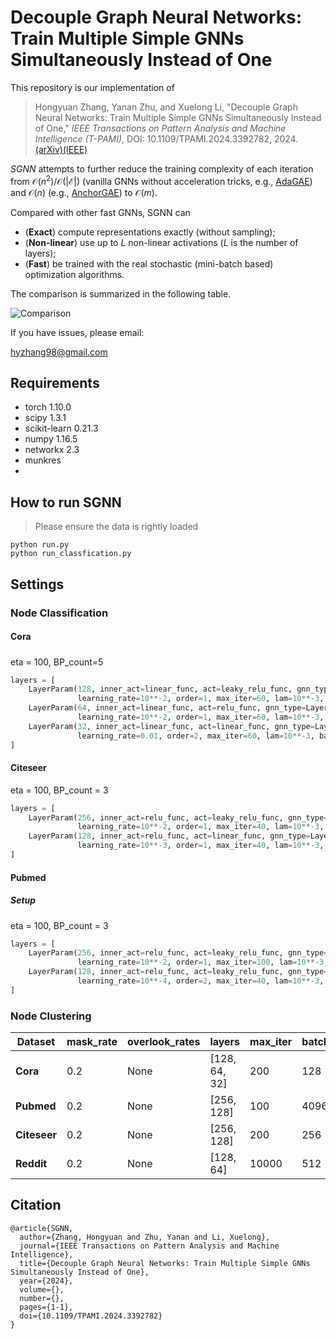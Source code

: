 # Decouple Graph Neural Networks: Train Multiple Simple GNNs Simultaneously Instead of One

This repository is our implementation of 

>   Hongyuan Zhang, Yanan Zhu, and Xuelong Li,  "Decouple Graph Neural Networks: Train Multiple Simple GNNs Simultaneously Instead of One," *IEEE Transactions on Pattern Analysis and Machine Intelligence (T-PAMI)*, DOI: 10.1109/TPAMI.2024.3392782, 2024.[(arXiv)](https://arxiv.org/pdf/2304.10126.pdf)[(IEEE)](https://ieeexplore.ieee.org/document/10507024)

*SGNN* attempts to further reduce the training complexity of each iteration from $\mathcal{O}(n^2) / \mathcal{O}(|\mathcal E|)$ (vanilla GNNs without acceleration tricks, e.g., [AdaGAE](https://github.com/hyzhang98/AdaGAE)) and $\mathcal O(n)$ (e.g., [AnchorGAE](https://github.com/hyzhang98/AnchorGAE-torch)) to $\mathcal O(m)$. 

Compared with other fast GNNs, SGNN can

-   (**Exact**) compute representations exactly (without sampling);
-   (**Non-linear**) use up to $L$ non-linear activations ($L$ is the number of layers);
-   (**Fast**) be trained with the real stochastic (mini-batch based) optimization algorithms. 

The comparison is summarized in the following table. 


![Comparison](figures/Comparison.jpg)



If you have issues, please email:

hyzhang98@gmail.com



## Requirements 

- torch 1.10.0
- scipy 1.3.1
- scikit-learn 0.21.3
- numpy 1.16.5
- networkx 2.3
- munkres 
- 



## How to run SGNN

>   Please ensure the data is rightly loaded

```
python run.py
python run_classfication.py
```



## Settings

### Node Classification

#### Cora

##### 

eta = 100, BP_count=5

```python
layers = [
    LayerParam(128, inner_act=linear_func, act=leaky_relu_func, gnn_type=LayerParam.EGCN,
               learning_rate=10**-2, order=1, max_iter=60, lam=10**-3, batch_size=2708),
    LayerParam(64, inner_act=linear_func, act=relu_func, gnn_type=LayerParam.EGCN,
               learning_rate=10**-2, order=1, max_iter=60, lam=10**-3, batch_size=2708),
    LayerParam(32, inner_act=linear_func, act=linear_func, gnn_type=LayerParam.EGCN,
               learning_rate=0.01, order=2, max_iter=60, lam=10**-3, batch_size=140),
]
```





#### Citeseer



eta = 100, BP_count = 3

```python
layers = [
    LayerParam(256, inner_act=relu_func, act=leaky_relu_func, gnn_type=LayerParam.EGCN,
               learning_rate=10**-2, order=1, max_iter=40, lam=10**-3, batch_size=1024),
    LayerParam(128, inner_act=relu_func, act=linear_func, gnn_type=LayerParam.EGCN,
               learning_rate=10**-3, order=1, max_iter=40, lam=10**-3, batch_size=140),
]
```



#### Pubmed

##### Setup

eta = 100, BP_count = 3

```python
layers = [
    LayerParam(256, inner_act=relu_func, act=leaky_relu_func, gnn_type=LayerParam.EGCN,
               learning_rate=10**-2, order=1, max_iter=100, lam=10**-3, batch_size=4096*2),
    LayerParam(128, inner_act=relu_func, act=leaky_relu_func, gnn_type=LayerParam.EGCN,
               learning_rate=10**-4, order=2, max_iter=40, lam=10**-3, batch_size=2048),
]
```



### Node Clustering

| Dataset   | mask_rate | overlook_rates | layers         | max_iter | batch | BP_count | learning_rate | lam     | eta  | loss                | order | AU                        | activation             |
|-----------|-----------|----------------|----------------|----------|-------|----------|---------------|---------|------|---------------------|-------|--------------------------|------------------------|
| **Cora**  | 0.2       | None           | [128, 64, 32]  | 200      | 128   | 10       | 10^-3         | 10^-6   | 1    | loss1 / sample_size | -     | -                        | -                      |
| **Pubmed**| 0.2       | None           | [256, 128]     | 100      | 4096  | 10       | 10^-4         | 10^-6   | 10   | loss1               | 2     | relu                     | leaky_relu=5           |
| **Citeseer**| 0.2     | None           | [256, 128]     | 200      | 256   | 5        | 10^-4         | 10^-6   | 10   | loss1               | 2     | leaky_relu slope=0.2     | linear                 |
| **Reddit**| 0.2       | None           | [128, 64]      | 10000    | 512   | 5        | 10^-4         | 10^-6   | 10   | loss1               | 2     | relu                     | linear                 |

## Citation
```
@article{SGNN,
  author={Zhang, Hongyuan and Zhu, Yanan and Li, Xuelong},
  journal={IEEE Transactions on Pattern Analysis and Machine Intelligence}, 
  title={Decouple Graph Neural Networks: Train Multiple Simple GNNs Simultaneously Instead of One}, 
  year={2024},
  volume={},
  number={},
  pages={1-1},
  doi={10.1109/TPAMI.2024.3392782}
}
```